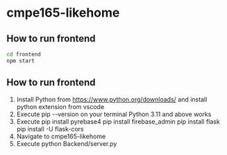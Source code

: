 # cmpe165-likehome

## How to run frontend

```bash
cd frontend
npm start
```

## How to run frontend
1. Install Python from https://www.python.org/downloads/ and install python extension from vscode
2. Execute pip --version on your terminal
Python 3.11 and above works
3. Execute pip install pyrebase4
   pip install firebase_admin
   pip install flask
   pip install -U flask-cors
4. Navigate to cmpe165-likehome
5. Execute python Backend/server.py

